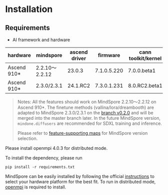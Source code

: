 # Installation

## Requirements

- AI framework and hardware

| hardware    | mindspore      | ascend driver | firmware    | cann toolkit/kernel |
| ----------- | -------------- | ------------- | ----------- | ------------------- |
| Ascend 910* | 2.2.10～2.2.12 | 23.0.3        | 7.1.0.5.220 | 7.0.0.beta1         |
| Ascend 910* | 2.3.0/2.3.1    | 24.1.RC2      | 7.3.0.1.231 | 8.0.RC2.beta1        |

> Notes: All the features should work on MindSpore 2.2.10～2.2.12 on Ascend 910*. The finetune methods (vallina/lora/dreambooth) are adapted to MindSpore 2.3.0/2.3.1 on the [branch v0.2.0](https://github.com/mindspore-lab/mindone/tree/v0.2.0) and will be merged into the master branch later. In the future MindSpore version, `mindone.diffusers` are recommended for SDXL training and inference.
>
> Please refer to [feature-supporting maps](../README.md#Features) for MindSpore version selection.

Please install openmpi 4.0.3 for distributed mode.

To install the dependency, please run

```shell
pip install -r requirements.txt
```

MindSpore can be easily installed by following the official [instructions](https://www.mindspore.cn/install) to select your hardware platform for the best fit. To run in distributed mode, [openmpi](https://www.open-mpi.org/software/ompi/v4.0/) is required to install.
